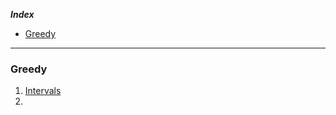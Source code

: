 ***Index***
- [Greedy](#item--one)
  
--------------

<a id="item-one"></a>
### Greedy

  1. [Intervals](https://docs.google.com/document/d/1TJTH_8NxCJHRUFhU0CvL-M1f9cdtd63kRu8rrhD8S00/edit#heading=h.qlh7ecjgd1b)
  2. []()
  
